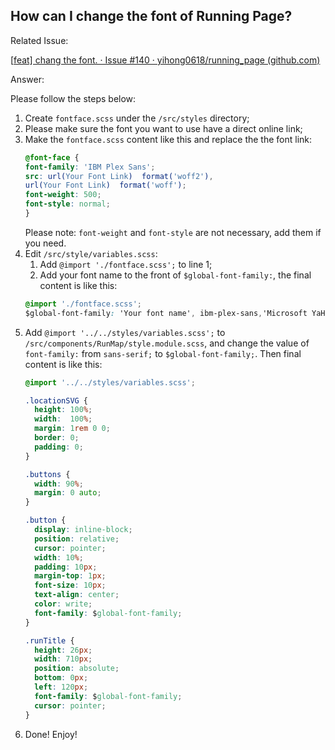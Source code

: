 ## How can I change the font of Running Page?

Related Issue:

[[feat\] chang the font. · Issue #140 · yihong0618/running_page (github.com)](https://github.com/yihong0618/running_page/issues/140)

Answer:

Please follow the steps below:

1. Create `fontface.scss` under the `/src/styles` directory;
2. Please make sure the font you want to use have a direct online link;
3. Make the `fontface.scss` content like this and replace the the font link:
	```css
	@font-face {
	font-family: 'IBM Plex Sans';
	src: url(Your Font Link)  format('woff2'),
	url(Your Font Link)  format('woff');
	font-weight: 500;
	font-style: normal;
	}
	```
	Please note: `font-weight` and `font-style` are not necessary, add them if you need.
4. Edit `/src/style/variables.scss`:
	1. Add `@import './fontface.scss';` to line 1;
	2. Add your font name to the front of `$global-font-family:`, the final content is like this:
	```css
	@import './fontface.scss';
	$global-font-family: 'Your font name', ibm-plex-sans,'Microsoft YaHei', 'Helvetica Neue', Arial, sans-serif;
	```
5. Add `@import '../../styles/variables.scss';` to `/src/components/RunMap/style.module.scss`, and change the value of `font-family:` from `sans-serif;` to `$global-font-family;`. Then final content is like this:
	```css
	@import '../../styles/variables.scss';

    .locationSVG {
      height: 100%;
      width:  100%;
      margin: 1rem 0 0;
      border: 0;
      padding: 0;
    }

    .buttons {
      width: 90%;
      margin: 0 auto;
    }

    .button {
      display: inline-block;
      position: relative;
      cursor: pointer;
      width: 10%;
      padding: 10px;
      margin-top: 1px;
      font-size: 10px;
      text-align: center;
      color: write;
      font-family: $global-font-family;
    }

    .runTitle {
      height: 26px;
      width: 710px;
      position: absolute;
      bottom: 0px;
      left: 120px;
      font-family: $global-font-family;
      cursor: pointer;
    }
	```
6. Done! Enjoy!
